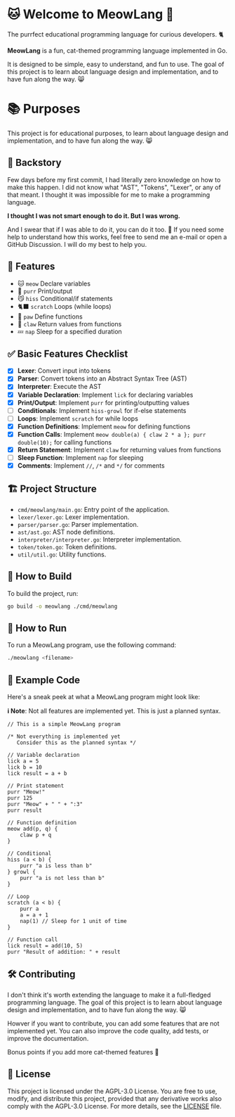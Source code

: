 # 🐱 Welcome to MeowLang 🐾

The purrfect educational programming language for curious developers. 🐈

**MeowLang** is a fun, cat-themed programming language implemented in Go.

It is designed to be simple, easy to understand, and fun to use. The goal of this project is to learn about language design and implementation, and to have fun along the way. 😸

# 📚 Purposes

This project is for educational purposes, to learn about language design and implementation, and to have fun along the way. 😸

## 📖 Backstory

Few days before my first commit, I had literally zero knowledge on how to make this happen. I did not know what "AST", "Tokens", "Lexer", or any of that meant. I thought it was impossible for me to make a programming language.

**I thought I was not smart enough to do it. But I was wrong.**

And I swear that if I was able to do it, you can do it too. 🩷 If you need some help to understand how this works, feel free to send me an e-mail or open a GitHub Discussion. I will do my best to help you.

## 🐾 Features

- 🐱 `meow` Declare variables
- 🐾 `purr` Print/output
- 😼 `hiss` Conditional/if statements
- 🐈‍⬛ `scratch` Loops (while loops)
- 🐾 `paw` Define functions
- 🐾 `claw` Return values from functions
- 💤 `nap` Sleep for a specified duration

## ✅ Basic Features Checklist

- [x] **Lexer**: Convert input into tokens
- [x] **Parser**: Convert tokens into an Abstract Syntax Tree (AST)
- [x] **Interpreter**: Execute the AST
- [x] **Variable Declaration**: Implement `lick` for declaring variables
- [x] **Print/Output**: Implement `purr` for printing/outputting values
- [ ] **Conditionals**: Implement `hiss-growl` for if-else statements
- [ ] **Loops**: Implement `scratch` for while loops
- [x] **Function Definitions**: Implement `meow` for defining functions
- [x] **Function Calls**: Implement `meow double(a) { claw 2 * a }; purr double(10);` for calling functions
- [x] **Return Statement**: Implement `claw` for returning values from functions
- [ ] **Sleep Function**: Implement `nap` for sleeping
- [x] **Comments**: Implement `//`, `/*` and `*/` for comments

## 🏗️ Project Structure

- `cmd/meowlang/main.go`: Entry point of the application.
- `lexer/lexer.go`: Lexer implementation.
- `parser/parser.go`: Parser implementation.
- `ast/ast.go`: AST node definitions.
- `interpreter/interpreter.go`: Interpreter implementation.
- `token/token.go`: Token definitions.
- `util/util.go`: Utility functions.

## 🔨 How to Build

To build the project, run:

```sh
go build -o meowlang ./cmd/meowlang
```

## 🚀 How to Run

To run a MeowLang program, use the following command:

```sh
./meowlang <filename>
```

## 📜 Example Code

Here's a sneak peek at what a MeowLang program might look like:

**ℹ️ Note**: Not all features are implemented yet. This is just a planned syntax.

```meowlang
// This is a simple MeowLang program

/* Not everything is implemented yet
   Consider this as the planned syntax */

// Variable declaration
lick a = 5
lick b = 10
lick result = a + b

// Print statement
purr "Meow!"
purr 125
purr "Meow" + " " + ":3"
purr result

// Function definition
meow add(p, q) {
    claw p + q
}

// Conditional
hiss (a < b) {
    purr "a is less than b"
} growl {
    purr "a is not less than b"
}

// Loop
scratch (a < b) {
    purr a
    a = a + 1
    nap(1) // Sleep for 1 unit of time
}

// Function call
lick result = add(10, 5)
purr "Result of addition: " + result
```

## 🛠️ Contributing

I don't think it's worth extending the language to make it a full-fledged programming language. The goal of this project is to learn about language design and implementation, and to have fun along the way. 😸

Howver if you want to contribute, you can add some features that are not implemented yet. You can also improve the code quality, add tests, or improve the documentation.

Bonus points if you add more cat-themed features 🐾

## 📜 License

This project is licensed under the AGPL-3.0 License. You are free to use, modify, and distribute this project, provided that any derivative works also comply with the AGPL-3.0 License. For more details, see the [LICENSE](LICENSE) file.
